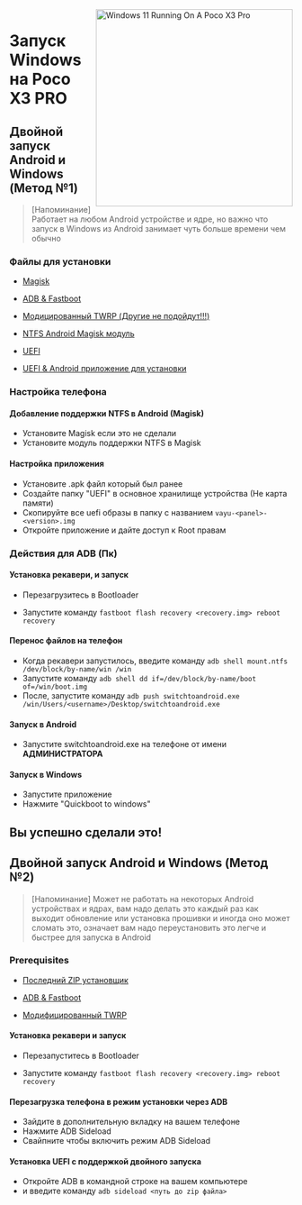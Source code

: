 <img align="right" src="https://github.com/woa-vayu/src_vayu_windows/blob/main/2Poco X3 Pro Windows.png" width="350" alt="Windows 11 Running On A Poco X3 Pro">


# Запуск Windows на Poco X3 PRO

## Двойной запуск Android и Windows (Метод №1)

> [Напоминание] 
> Работает на любом Android устройстве и ядре, но важно что запуск в Windows из Android занимает чуть больше времени чем обычно

### Файлы для установки

- [Magisk](https://github.com/topjohnwu/Magisk/releases/latest)

- [ADB & Fastboot](https://developer.android.com/studio/releases/platform-tools)

- [Модицированный TWRP (Другие не подойдут!!!)](https://github.com/woa-vayu/Port-Windows-11-POCO-X3-Pro/releases/tag/Recoveries)

- [NTFS Android Magisk модуль](https://github.com/woa-vayu/Port-Windows-11-POCO-X3-Pro/releases/tag/ntfsdroid)

- [UEFI](https://github.com/woa-vayu/edk2-msm/releases/latest)

- [UEFI & Android приложение для установки](https://github.com/woa-vayu/Port-Windows-11-POCO-X3-Pro/releases/tag/dualboot)

### Настройка телефона

#### Добавление поддержки NTFS в Android (Magisk)

- Установите Magisk если это не сделали
- Установите модуль поддержки NTFS в Magisk

#### Настройка приложения

- Установите .apk файл который был ранее
- Создайте папку "UEFI" в основное хранилище устройства (Не карта памяти)
- Скопируйте все uefi образы в папку с названием ```vayu-<panel>-<version>.img```
- Откройте приложение и дайте доступ к Root правам

### Действия для ADB (Пк)

#### Установка рекавери, и запуск

- Перезагрузитесь в Bootloader

- Запустите команду ```fastboot flash recovery <recovery.img> reboot recovery```

#### Перенос файлов на телефон

- Когда рекавери запустилось, введите команду ```adb shell mount.ntfs /dev/block/by-name/win /win```
- Запустите команду ```adb shell dd if=/dev/block/by-name/boot of=/win/boot.img```
- После, запустите команду ```adb push switchtoandroid.exe /win/Users/<username>/Desktop/switchtoandroid.exe```
  
#### Запуск в Android
  
  - Запустите switchtoandroid.exe на телефоне от имени **АДМИНИСТРАТОРА**

#### Запуск в Windows
  
  - Запустите приложение
  - Нажмите "Quickboot to windows"
  
## Вы успешно сделали это!
  
  

  
## Двойной запуск Android и Windows (Метод №2)
  
> [Напоминание] 
> Может не работать на некоторых Android устройствах и ядрах, вам надо делать это каждый раз как выходит обновление или установка прошивки и иногда оно может сломать это, означает вам надо переустановить это легче и быстрее для запуска в Android
  
### Prerequisites

- [Последний ZIP установщик](https://github.com/woa-vayu/edk2-msm/releases/latest)

- [ADB & Fastboot](https://developer.android.com/studio/releases/platform-tools)

- [Модифицированный TWRP](../../../releases/Recoveries)
  
  
#### Установка рекавери и запуск

- Перезапуститесь в Bootloader

- Запустите команду ```fastboot flash recovery <recovery.img> reboot recovery```

  
#### Перезагрузка телефона в режим установки через ADB
  
- Зайдите в дополнительную вкладку на вашем телефоне
- Нажмите ADB Sideload
- Свайпните чтобы включить режим ADB Sideload
  
#### Установка UEFI с поддержкой двойного запуска
  
- Откройте ADB в командной строке на вашем компьютере
- и введите команду ```adb sideload <путь до zip файла>```
